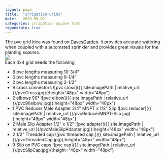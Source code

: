 ```yaml
---
layout: page
title:  "Irrigation Grids"
date:   2020-09-02
categories: irrigation square foot 
regenerate: true
---
```

 
<style style="text/css">

</style>
<script>

</script>
The pvc grid idea was found on [DavesGarden](https://davesgarden.com/community/forums/t/1414441/). It provides accurate watering when coupled with a automated sprinkler and provides great visuals for the planting sqaures.
<br>
<img src="{{ site.imagePath | relative_url }}/SFWateringGrid.jpg"  />
<br>
Each 4x4 grid needs the following
- 8 pvc lengths measuring 10-3/4"
- 6 pvc lengths measuring 9-1/4" 
- 2 pvc lengths measuring 2-1/2" 
- 9 cross connectors ![pvc cross]({{ site.imagePath | relative_url }}/pvcCross.jpg){:height="48px" width="48px"}
- 2 elbows 90&deg; ![pvc elbow]({{ site.imagePath | relative_url }}/pvc90elbow.jpg){:height="48px" width="48px"}
- 1 PVC Reducer Male Adapter 3/4" MNPT x 1/2" Slip ![pvc reducer]({{ site.imagePath | relative_url }}/pvcReducerMNPT-Slip.jpg){:height="48px" width="48px"}
- 2 Male Slip Adapter 1/2" x 1/2" ![pvc adapter]({{ site.imagePath | relative_url }}/pvcMaleSlipAdapter.jpg){:height="48px" width="48px"}
- 2 1/2" Threaded cap ![pvc threaded cap ]({{ site.imagePath | relative_url }}/pvcThreadedCap.jpg){:height="48px" width="48px"}
- 9 Slip on PVC caps ![pvc cap]({{ site.imagePath | relative_url }}/pvcSlipCap.jpg){:height="48px" width="48px"}